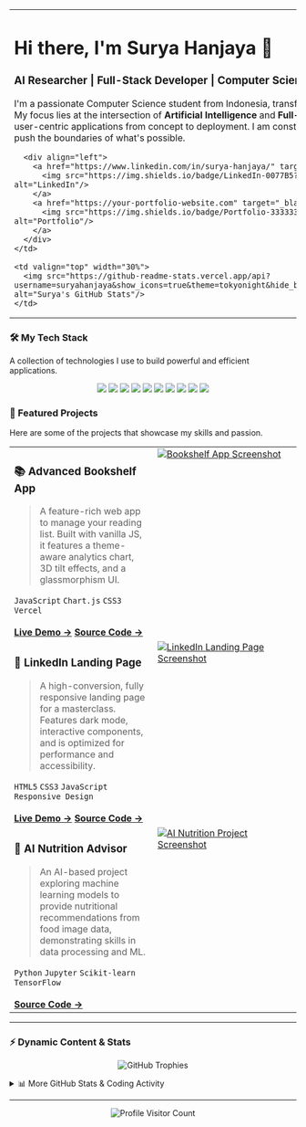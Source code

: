 <a name="header"></a>

<table>
  <tr>
    <td valign="top" width="70%">
      <h1 align="left">Hi there, I'm Surya Hanjaya 👋</h1>
      <h3 align="left">AI Researcher | Full-Stack Developer | Computer Science Student</h3>
      <p align="left">
        I'm a passionate Computer Science student from Indonesia, transforming complex problems into elegant software solutions. My focus lies at the intersection of <strong>Artificial Intelligence</strong> and <strong>Full-Stack Development</strong>, where I thrive on building intelligent, user-centric applications from concept to deployment. I am constantly exploring new technologies and methodologies to push the boundaries of what's possible.
      </p>

      <div align="left">
        <a href="https://www.linkedin.com/in/surya-hanjaya/" target="_blank">
          <img src="https://img.shields.io/badge/LinkedIn-0077B5?style=for-the-badge&logo=linkedin&logoColor=white" alt="LinkedIn"/>
        </a>
        <a href="https://your-portfolio-website.com" target="_blank"> 
          <img src="https://img.shields.io/badge/Portfolio-333333?style=for-the-badge&logo=React&logoColor=61DAFB" alt="Portfolio"/>
        </a>
      </div>
    </td>
    
    <td valign="top" width="30%">
      <img src="https://github-readme-stats.vercel.app/api?username=suryahanjaya&show_icons=true&theme=tokyonight&hide_border=true&include_all_commits=true&count_private=true" alt="Surya's GitHub Stats"/>
    </td>
  </tr>
</table>

<a name="tech-stack"></a>

### 🛠️ My Tech Stack

A collection of technologies I use to build powerful and efficient applications.

<p align="center">
  <a href="#header"><img src="https://img.shields.io/badge/-Frontend-blueviolet?style=for-the-badge" /></a>
  <a href="https://skillicons.dev" target="_blank"><img src="https://skillicons.dev/icons?i=javascript,react,html,css,tailwind" /></a>
  <a href="#header"><img src="https://img.shields.io/badge/-Backend-blue?style=for-the-badge" /></a>
  <a href="https://skillicons.dev" target="_blank"><img src="https://skillicons.dev/icons?i=nodejs,laravel,python,cpp" /></a>
  <a href="#header"><img src="https://img.shields.io/badge/-Database-green?style=for-the-badge" /></a>
  <a href="https://skillicons.dev" target="_blank"><img src="https://skillicons.dev/icons?i=mysql,mongodb,postgres" /></a>
  <a href="#header"><img src="https://img.shields.io/badge/-AI/ML-orange?style=for-the-badge" /></a>
  <a href="https://skillicons.dev" target="_blank"><img src="https://skillicons.dev/icons?i=tensorflow,scikitlearn,jupyter" /></a>
  <a href="#header"><img src="https://img.shields.io/badge/-Tools-red?style=for-the-badge" /></a>
  <a href="https://skillicons.dev" target="_blank"><img src="https://skillicons.dev/icons?i=git,vscode,vercel,docker" /></a>
</p>

<a name="featured-projects"></a>

### 🚀 Featured Projects

Here are some of the projects that showcase my skills and passion.

<table>
  <tr>
    <td width="50%" valign="top">
      <h3>📚 Advanced Bookshelf App</h3>
      <blockquote>A feature-rich web app to manage your reading list. Built with vanilla JS, it features a theme-aware analytics chart, 3D tilt effects, and a glassmorphism UI.</blockquote>
      <code>JavaScript</code> <code>Chart.js</code> <code>CSS3</code> <code>Vercel</code>
      <br><br>
      <a href="https://bookshelf-suryahanjaya.vercel.app/" target="_blank"><strong>Live Demo →</strong></a>
      <a href="https://github.com/suryahanjaya/bookshelf" target="_blank"><strong>Source Code →</strong></a>
    </td>
    <td width="50%" valign="top">
      <a href="https://bookshelf-suryahanjaya.vercel.app/" target="_blank"><img src="https://i.imgur.com/your-project-image1.png" alt="Bookshelf App Screenshot"/></a>
    </td>
  </tr>
  
  <tr>
    <td width="50%" valign="top">
      <h3>🔗 LinkedIn Landing Page</h3>
      <blockquote>A high-conversion, fully responsive landing page for a masterclass. Features dark mode, interactive components, and is optimized for performance and accessibility.</blockquote>
      <code>HTML5</code> <code>CSS3</code> <code>JavaScript</code> <code>Responsive Design</code>
      <br><br>
      <a href="https://landingpagebelajarlinkedin-suryahanjaya.vercel.app/" target="_blank"><strong>Live Demo →</strong></a>
      <a href="https://github.com/suryahanjaya/BelajarLinkedIn-landingpage" target="_blank"><strong>Source Code →</strong></a>
    </td>
    <td width="50%" valign="top">
      <a href="https://landingpagebelajarlinkedin-suryahanjaya.vercel.app/" target="_blank"><img src="https://i.imgur.com/your-project-image2.png" alt="LinkedIn Landing Page Screenshot"/></a>
    </td>
  </tr>
  
  <tr>
    <td width="50%" valign="top">
      <h3>🤖 AI Nutrition Advisor</h3>
      <blockquote>An AI-based project exploring machine learning models to provide nutritional recommendations from food image data, demonstrating skills in data processing and ML.</blockquote>
      <code>Python</code> <code>Jupyter</code> <code>Scikit-learn</code> <code>TensorFlow</code>
      <br><br>
      <a href="https://github.com/suryahanjaya/AI-Nutrition" target="_blank"><strong>Source Code →</strong></a>
    </td>
    <td width="50%" valign="top">
      <a href="https://github.com/suryahanjaya/AI-Nutrition" target="_blank"><img src="https://i.imgur.com/your-project-image3.png" alt="AI Nutrition Project Screenshot"/></a>
    </td>
  </tr>
</table>

---

### ⚡ Dynamic Content & Stats

<p align="center">
  <img src="https://github-profile-trophy.vercel.app/?username=suryahanjaya&theme=tokyonight&row=1&column=7" alt="GitHub Trophies"/>
</p>

<details>
  <summary>📊 More GitHub Stats & Coding Activity</summary>
  <br/>
  <p align="center">
    <img src="https://github-readme-stats.vercel.app/api/top-langs/?username=suryahanjaya&layout=compact&theme=tokyonight&hide_border=true&langs_count=10" alt="Top Languages"/>
  </p>
  <br/>
  <p align="center">
    <img src="https://github-readme-stats.vercel.app/api/wakatime?username=suryahanjaya&theme=tokyonight&hide_border=true&layout=compact" alt="WakaTime Stats"/>
  </p>
</details>

---

<p align="center">
  <img src="https://komarev.com/ghpvc/?username=suryahanjaya&style=flat-square&color=blueviolet" alt="Profile Visitor Count"/>
</p>
